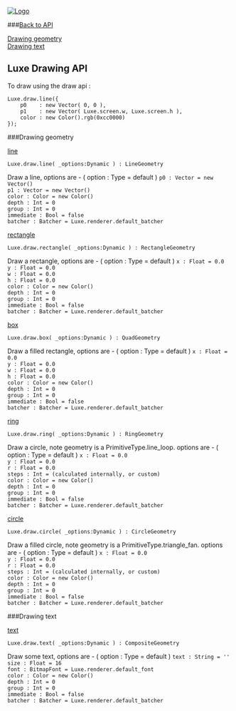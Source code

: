 
[![Logo](http://luxeengine.com/images/logo.png)](index.html)

###[Back to API](api.html)

[Drawing geometry](#DrawingGeometry)   
[Drawing text](#DrawingText)   

## Luxe Drawing API

To draw using the draw api :

	Luxe.draw.line({
		p0    : new Vector( 0, 0 ),
		p1    : new Vector( Luxe.screen.w, Luxe.screen.h ),
		color : new Color().rgb(0xcc0000)
	});

<a name="DrawingGeometry" ></a>

###Drawing geometry

<a name="line" href="#line">line</a>

	Luxe.draw.line( _options:Dynamic ) : LineGeometry   
<span class="small_desc_flat"> Draw a line, options are - ( option : Type = default )
	<span class="indent">
		`p0 : Vector = new Vector()`   
		`p1 : Vector = new Vector()`   
		`color : Color = new Color()`   
		`depth : Int = 0`   
		`group : Int = 0`   
		`immediate : Bool = false`   
		`batcher : Batcher = Luxe.renderer.default_batcher`   
	</span>
</span>      

<a name="rectangle" href="#rectangle">rectangle</a>

	Luxe.draw.rectangle( _options:Dynamic ) : RectangleGeometry   
<span class="small_desc_flat"> Draw a rectangle, options are - ( option : Type = default )
	<span class="indent">
		`x : Float = 0.0`   
		`y : Float = 0.0`   
		`w : Float = 0.0`   
		`h : Float = 0.0`   
		`color : Color = new Color()`   
		`depth : Int = 0`   
		`group : Int = 0`   
		`immediate : Bool = false`   
		`batcher : Batcher = Luxe.renderer.default_batcher`   
	</span>
</span>      

<a name="box" href="#box">box</a>

	Luxe.draw.box( _options:Dynamic ) : QuadGeometry   
<span class="small_desc_flat"> Draw a filled rectangle, options are - ( option : Type = default )
	<span class="indent">
		`x : Float = 0.0`   
		`y : Float = 0.0`   
		`w : Float = 0.0`   
		`h : Float = 0.0`   
		`color : Color = new Color()`   
		`depth : Int = 0`   
		`group : Int = 0`   
		`immediate : Bool = false`   
		`batcher : Batcher = Luxe.renderer.default_batcher`   
	</span>
</span>      

<a name="ring" href="#ring">ring</a>

	Luxe.draw.ring( _options:Dynamic ) : RingGeometry   
<span class="small_desc_flat"> Draw a circle, note geometry is a PrimitiveType.line_loop. options are - ( option : Type = default )
	<span class="indent">
		`x : Float = 0.0`   
		`y : Float = 0.0`   
		`r : Float = 0.0`   
		`steps : Int = (calculated internally, or custom)`   
		`color : Color = new Color()`   
		`depth : Int = 0`   
		`group : Int = 0`   
		`immediate : Bool = false`   
		`batcher : Batcher = Luxe.renderer.default_batcher`   
	</span>
</span>      

<a name="circle" href="#circle">circle</a>

	Luxe.draw.circle( _options:Dynamic ) : CircleGeometry   
<span class="small_desc_flat"> Draw a filled circle, note geometry is a PrimitiveType.triangle_fan. options are - ( option : Type = default )
	<span class="indent">
		`x : Float = 0.0`   
		`y : Float = 0.0`   
		`r : Float = 0.0`   
		`steps : Int = (calculated internally, or custom)`   
		`color : Color = new Color()`   
		`depth : Int = 0`   
		`group : Int = 0`   
		`immediate : Bool = false`   
		`batcher : Batcher = Luxe.renderer.default_batcher`   
	</span>
</span>      

<a name="DrawingText" ></a>

###Drawing text

<a name="text" href="#text">text</a>

	Luxe.draw.text( _options:Dynamic ) : CompositeGeometry   
<span class="small_desc_flat"> Draw some text, options are - ( option : Type = default )
	<span class="indent">
		`text : String = ''` 
		`size : Float = 16`  
		`font : BitmapFont = Luxe.renderer.default_font`   
		`color : Color = new Color()`   
		`depth : Int = 0`   
		`group : Int = 0`   
		`immediate : Bool = false`   
		`batcher : Batcher = Luxe.renderer.default_batcher`   
	</span>
</span>      
      


<br/>
<br/>
<br/>